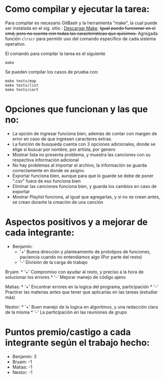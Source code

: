 # Como compilar y ejecutar la tarea:

Para compilar es necesario GitBash y la herramienta "make", la cual puede ser instalada en el sig. sitio : [Descargar Make](https://sourceforge.net/projects/ezwinports/files/make-4.3-without-guile-w32-bin.zip/download).
~~Igual puede funcionar en el cmd, pero no cuenta con todas las caracteristicas que quisimos.~~ Agregada función `clrscr` para permitir
uso del comando especifico de cada sistema operativo.
     
El comando para compilar la tarea es el siguiente
```
make
```

Se pueden compilar los casos de prueba con:
```
make tests/map
make tests/list
make tests/cart
```


# Opciones que funcionan y las que no:

* La opción de ingresar funciona bien, además de contar con margen de error en caso de que ingresen caracteres extras.
* La función de busqueda cuenta con 3 opciones adicionales, donde se elige si buscar por nombre, por artista, por genero 
* Mostrar lista no presenta problema, y muestra las canciones con su respectiva información adicional
* No hay problemas al importar el archivo, la información se guarda correctamente en donde se asigno.
* Exportar funciona bien, aunque para que lo guarde se debe de poner ".csv" fuera de eso funciona bien
* Eliminar las canciones funciona bien, y guarda los cambios en caso de exportar
* Mostrar Playlist funciona, al igual que agregarlas, y si no se crean antes, se crean durante la creación de una canción
  
# Aspectos positivos y a mejorar de cada integrante:
    
* Benjamín: 
     * '+' Buena dirección y planteamiento de prototipos de funciones, paciencia cuando no entendiamos algo (Por parte del resto)
     * '-' División de la carga de trabajo

Bryam: 
     * '+' Compromiso con ayudar al resto, y preciso a la hora de solucionar los errores
     * '-' Mejorar manejo de código ajeno

Matias: 
     * '+' Encontrar errores en la logica del programa, participación
     * '-' Practirar las materias antes que tener que aplicarlas en las tareas (estudiar más)

Nestor: 
     * '+' Buen manejo de la logica en algoritmos, y una redacción clara de la misma 
     * '-' La participación en las reuniones de grupo

# Puntos premio/castigo a cada integrante según el trabajo hecho:

* Benjamin: 3
* Bryam: -1
* Matias: -1
* Nestor: -1
